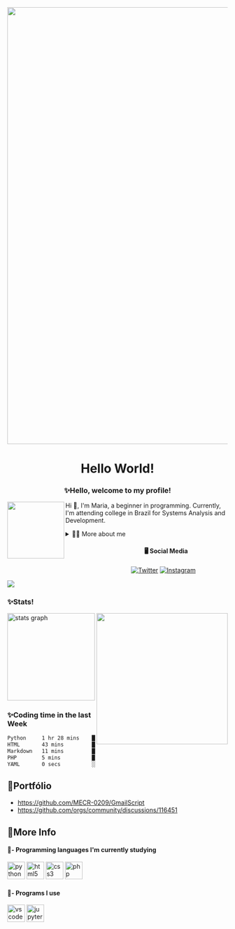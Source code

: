 <div align="center">
  <img width=1000 src="https://cdn.discordapp.com/attachments/1189987791019446392/1222342202009714769/gg_1_2.gif?ex=6615dde2&is=660368e2&hm=a0eb31b6409ce458baa31ac07b446d6640ad302cfdba058da188fdace5dcb955&"  />
</div>

###


<h1 align="center">Hello World!</h1>



<h3 align="center">✨Hello, welcome to my profile!</h3>


<img align="left" height="130" src="https://media.tenor.com/e70_x4ii9KwAAAAi/kirby-inhale.gif"/>


</div>

<!-- Presentation -->
<p>
  Hi 👋, I'm Maria, a beginner in programming. Currently, I'm attending college in Brazil for Systems Analysis and Development.
</p>

<!-- Dropdown -->
<details>
  <summary>👩‍💻 More about me</summary>

  - 💬 My name is Maria Eduarda, and I live in Brazil. I'm studying Systems Analysis and Development at Uniasselvi. My English is at an intermediate level. Currently, I'm learning the Python language and planning projects.

  - 🎮 I really enjoy playing games in my spare time. I love watching movies, especially lesser-known ones, and cute anime.
  
  <details> 
    <summary>📍 Personal Links</summary>

  [![Last.fm](https://img.shields.io/badge/last.fm-D51007?style=for-the-badge&logo=last.fm&logoColor=white)](https://www.last.fm/user/madu1515)
  [![Steam](https://img.shields.io/badge/Steam-000000?style=for-the-badge&logo=steam&logoColor=white)](https://steamcommunity.com/id/DudaMaria/)
  [![Discord](https://img.shields.io/badge/Discord-7289DA?style=for-the-badge&logo=discord&logoColor=white)](https://discordapp.com/users/276551741846323200)
  
  </details>
</details>

  
<h4 align="left">ㅤㅤㅤㅤㅤㅤㅤㅤㅤㅤㅤㅤㅤㅤ🖥️ Social Media</h4>

ㅤㅤㅤㅤㅤㅤㅤㅤㅤㅤㅤㅤㅤㅤㅤㅤㅤㅤㅤㅤㅤㅤ[![Twitter](https://img.shields.io/badge/Twitter-1DA1F2?style=for-the-badge&logo=twitter&logoColor=white)](https://twitter.com/duda1515_)
[![Instagram](https://img.shields.io/badge/Instagram-E4405F?style=for-the-badge&logo=instagram&logoColor=white)](https://www.instagram.com/duda_15r15)

<div align="left">
<img src="https://visitor-badge.laobi.icu/badge?page_id=MECR-0209.MECR-0209&"  />
</div>

###

<h3 align="left">✨Stats!</h3> 

 <img align="right" height="300" src="https://media.tenor.com/38XLJoF4zYcAAAAi/mongmong-cute.gif"/>
 
<div align="left">
  <img src="https://github-readme-stats.vercel.app/api?username=MECR-0209&hide_title=false&hide_rank=false&show_icons=true&include_all_commits=true&count_private=true&disable_animations=false&theme=discord_old_blurple&locale=en&hide_border=true&order=1" height="200" alt="stats graph"  />
</div>


<h3 align="left">✨Coding time in the last Week</h3>
<!--START_SECTION:waka-->

```txt
Python     1 hr 28 mins    ██████████████▓░░░░░░░░░░   58.85 %
HTML       43 mins         ███████▒░░░░░░░░░░░░░░░░░   28.79 %
Markdown   11 mins         ██░░░░░░░░░░░░░░░░░░░░░░░   07.96 %
PHP        5 mins          █░░░░░░░░░░░░░░░░░░░░░░░░   03.68 %
YAML       0 secs          ░░░░░░░░░░░░░░░░░░░░░░░░░   00.41 %
```

<!--END_SECTION:waka-->

<h2 align="left">📄Portfólio</h2>

  - https://github.com/MECR-0209/GmailScript
  - https://github.com/orgs/community/discussions/116451

<h2 align="left">📌More Info</h2>

<h4 align="left">🔗- Programming languages ​​I'm currently studying</h4>



<div align="left">
  <img src="https://cdn.jsdelivr.net/gh/devicons/devicon/icons/python/python-original.svg" height="40" alt="python logo"  />
  <img src="https://cdn.jsdelivr.net/gh/devicons/devicon/icons/html5/html5-original.svg" height="40" alt="html5 logo"  />
  <img src="https://cdn.simpleicons.org/css3/1572B6" height="40" alt="css3 logo"  />
  <img src="https://skillicons.dev/icons?i=php" height="40" alt="php logo"  />
</div>



<h4 align="left">🔗- Programs I use</h4>


<div align="left">
  <img src="https://cdn.jsdelivr.net/gh/devicons/devicon/icons/vscode/vscode-original.svg" height="40" alt="vscode logo"  />
  <img src="https://cdn.jsdelivr.net/gh/devicons/devicon/icons/jupyter/jupyter-original.svg" height="40" alt="jupyter logo"  />
</div>


###

